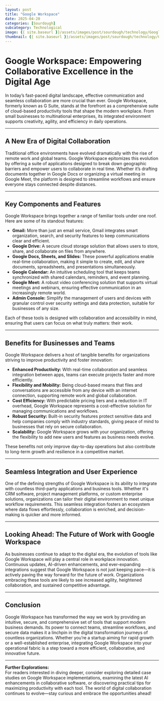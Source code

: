 ```yaml
---
layout: post
title: "Google Workspace"
date: 2025-04-20
categories: [Sourdough]
subcategory: Technological
image: {{ site.baseurl }}/assets/images/post/sourdough/technology/Googleworkspace.png
thumbnail: {{ site.baseurl }}/assets/images/post/sourdough/technology/Googleworkspace.png
---
```



# Google Workspace: Empowering Collaborative Excellence in the Digital Age

In today’s fast-paced digital landscape, effective communication and seamless collaboration are more crucial than ever. Google Workspace, formerly known as G Suite, stands at the forefront as a comprehensive suite of cloud-based productivity tools that shape the modern workplace. From small businesses to multinational enterprises, its integrated environment supports creativity, agility, and efficiency in daily operations.

---

## A New Era of Digital Collaboration

Traditional office environments have evolved dramatically with the rise of remote work and global teams. Google Workspace epitomizes this evolution by offering a suite of applications designed to break down geographic barriers and empower users to collaborate in real time. Whether it’s drafting documents together in Google Docs or organizing a virtual meeting in Google Meet, the platform is designed to streamline workflows and ensure everyone stays connected despite distances.

---

## Key Components and Features

Google Workspace brings together a range of familiar tools under one roof. Here are some of its standout features:

- **Gmail:** More than just an email service, Gmail integrates smart organization, search, and security features to keep communications clear and efficient.
- **Google Drive:** A secure cloud storage solution that allows users to store, share, and collaborate on files from anywhere.
- **Google Docs, Sheets, and Slides:** These powerful applications enable real-time collaboration, making it simple to create, edit, and share documents, spreadsheets, and presentations simultaneously.
- **Google Calendar:** An intuitive scheduling tool that keeps teams synchronized with shared calendars, reminders, and event planning.
- **Google Meet:** A robust video conferencing solution that supports virtual meetings and webinars, ensuring effective communication in an increasingly remote world.
- **Admin Console:** Simplify the management of users and devices with granular control over security settings and data protection, suitable for businesses of any size.

Each of these tools is designed with collaboration and accessibility in mind, ensuring that users can focus on what truly matters: their work.

---

## Benefits for Businesses and Teams

Google Workspace delivers a host of tangible benefits for organizations striving to improve productivity and foster innovation:

- **Enhanced Productivity:** With real-time collaboration and seamless integration between apps, teams can execute projects faster and more efficiently.
- **Flexibility and Mobility:** Being cloud-based means that files and conversations are accessible from any device with an internet connection, supporting remote work and global collaboration.
- **Cost Efficiency:** With predictable pricing tiers and a reduction in IT overhead, Google Workspace represents a cost-effective solution for managing communications and workflows.
- **Robust Security:** Built-in security features protect sensitive data and help companies comply with industry standards, giving peace of mind to businesses that rely on secure collaboration.
- **Scalability:** Google Workspace grows with your organization, offering the flexibility to add new users and features as business needs evolve.

These benefits not only improve day-to-day operations but also contribute to long-term growth and resilience in a competitive market.

---

## Seamless Integration and User Experience

One of the defining strengths of Google Workspace is its ability to integrate with countless third-party applications and business tools. Whether it's CRM software, project management platforms, or custom enterprise solutions, organizations can tailor their digital environment to meet unique workflow requirements. This seamless integration fosters an ecosystem where data flows effortlessly, collaboration is enriched, and decision-making is quicker and more informed.

---

## Looking Ahead: The Future of Work with Google Workspace

As businesses continue to adapt to the digital era, the evolution of tools like Google Workspace will play a central role in workplace innovation. Continuous updates, AI-driven enhancements, and ever-expanding integrations suggest that Google Workspace is not just keeping pace—it is actively paving the way forward for the future of work. Organizations embracing these tools are likely to see increased agility, heightened collaboration, and sustained competitive advantage.

---

## Conclusion

Google Workspace has transformed the way we work by providing an intuitive, secure, and comprehensive set of tools that support modern business demands. Its power to connect teams, streamline workflows, and secure data makes it a linchpin in the digital transformation journeys of countless organizations. Whether you’re a startup aiming for rapid growth or a well-established enterprise, integrating Google Workspace into your operational fabric is a step toward a more efficient, collaborative, and innovative future.

---

**Further Explorations:**  
For readers interested in diving deeper, consider exploring detailed case studies on Google Workspace implementations, examining the latest AI enhancements in collaborative software, or discovering practical tips for maximizing productivity with each tool. The world of digital collaboration continues to evolve—stay curious and embrace the opportunities ahead!
